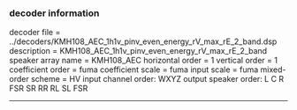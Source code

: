 
### decoder information 
decoder file = ../decoders/KMH108_AEC_1h1v_pinv_even_energy_rV_max_rE_2_band.dsp
description = KMH108_AEC_1h1v_pinv_even_energy_rV_max_rE_2_band
speaker array name = KMH108_AEC
horizontal order   = 1
vertical order     = 1
coefficient order  = fuma
coefficient scale  = fuma
input scale        = fuma
mixed-order scheme = HV
input channel order: WXYZ
output speaker order: L C R FSR SR RR RL SL FSR 

---

